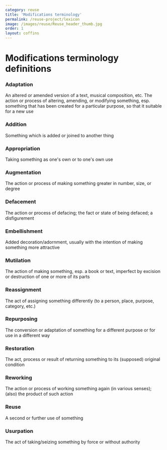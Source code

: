 ```yaml
---
category: reuse
title: 'Modifications terminology'
permalink: /reuse-project/lexicon
image: /images/reuse/Reuse_header_thumb.jpg
order: 1
layout: coffins
---
```


# Modifications terminology definitions

### Adaptation
An altered or amended version of a text, musical composition, etc.
The action or process of altering, amending, or modifying something, esp. something that has been created for a particular purpose, so that it suitable for a new use

### Addition
Something which is added or joined to another thing

### Appropriation
Taking something as one's own or to one's own use

### Augmentation
The action or process of making something greater in number, size, or degree

### Defacement
The action or process of defacing; the fact or state of being defaced; a disfigurement

### Embellishment
Added decoration/adornment, usually with the intention of making something more attractive

### Mutilation
The action of making something, esp. a book or text, imperfect by excision or destruction of one or more of its parts

### Reassignment
The act of assigning something differently (to a person, place, purpose, category, etc.)

### Repurposing
The conversion or adaptation of something for a different purpose or for use in a different way

### Restoration
The act, process or result of returning something to its (supposed) original condition

### Reworking
The action or process of working something again (in various senses); (also) the product of such action

### Reuse
A second or further use of something

### Usurpation
The act of taking/seizing something by force or without authority
